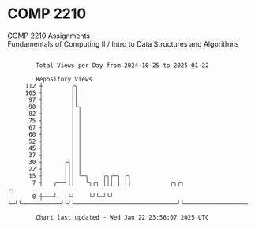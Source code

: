 # COMP 2210
COMP 2210 Assignments  
Fundamentals of Computing II / Intro to Data Structures and Algorithms

```

        Total Views per Day from 2024-10-25 to 2025-01-22

        Repository Views
     112 ┼        ╭╮
     105 ┤        ││
      97 ┤        ││
      90 ┤        │╰╮
      82 ┤        │ │
      75 ┤        │ │
      67 ┤        │ │
      60 ┤        │ │
      52 ┤        │ │
      45 ┤        │ │
      37 ┤        │ │
      30 ┤      ╭╮│ │
      22 ┤      │││ │
      15 ┤      │││ ╰─╮    ╭╮╭─╮ ╭╮
       7 ┤   ╭──╯││   ╰╮╭╮ │││ │ ││           ╭╮╭╮                             ╭╮
       0 ┼───╯   ╰╯    ╰╯╰─╯╰╯ ╰─╯╰───────────╯╰╯╰─────────────────────────────╯╰──────────────────

        Chart last updated - Wed Jan 22 23:56:07 2025 UTC
        
```
